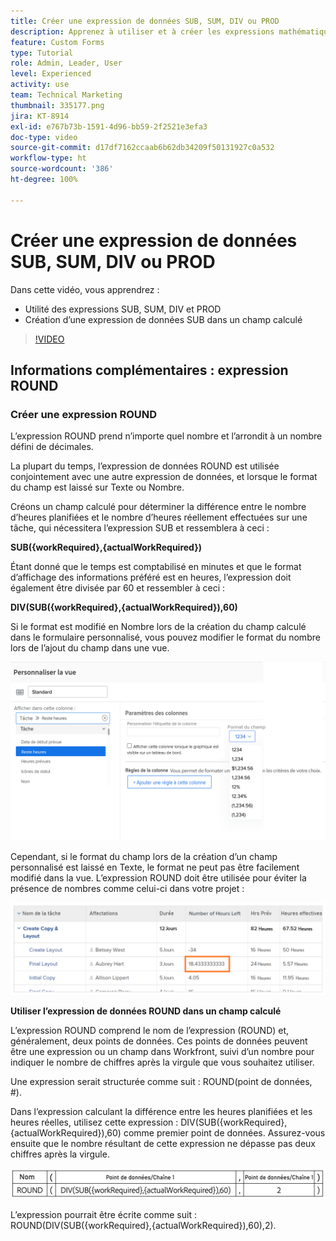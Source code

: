 ```yaml
---
title: Créer une expression de données SUB, SUM, DIV ou PROD
description: Apprenez à utiliser et à créer les expressions mathématiques de base dans un champ calculé Adobe  [!DNL Workfront].
feature: Custom Forms
type: Tutorial
role: Admin, Leader, User
level: Experienced
activity: use
team: Technical Marketing
thumbnail: 335177.png
jira: KT-8914
exl-id: e767b73b-1591-4d96-bb59-2f2521e3efa3
doc-type: video
source-git-commit: d17df7162ccaab6b62db34209f50131927c0a532
workflow-type: ht
source-wordcount: '386'
ht-degree: 100%

---
```


# Créer une expression de données SUB, SUM, DIV ou PROD

Dans cette vidéo, vous apprendrez :

* Utilité des expressions SUB, SUM, DIV et PROD
* Création d’une expression de données SUB dans un champ calculé

>[!VIDEO](https://video.tv.adobe.com/v/335177/?quality=12&learn=on&enablevpops)

## Informations complémentaires : expression ROUND

### Créer une expression ROUND

L’expression ROUND prend n’importe quel nombre et l’arrondit à un nombre défini de décimales.

La plupart du temps, l’expression de données ROUND est utilisée conjointement avec une autre expression de données, et lorsque le format du champ est laissé sur Texte ou Nombre.

Créons un champ calculé pour déterminer la différence entre le nombre d’heures planifiées et le nombre d’heures réellement effectuées sur une tâche, qui nécessitera l’expression SUB et ressemblera à ceci :

**SUB({workRequired},{actualWorkRequired})**

Étant donné que le temps est comptabilisé en minutes et que le format d’affichage des informations préféré est en heures, l’expression doit également être divisée par 60 et ressembler à ceci :

**DIV(SUB({workRequired},{actualWorkRequired}),60)**

Si le format est modifié en Nombre lors de la création du champ calculé dans le formulaire personnalisé, vous pouvez modifier le format du nombre lors de l’ajout du champ dans une vue.

![Équilibreur de charge de travail avec rapport d’utilisation](assets/round01.png)

Cependant, si le format du champ lors de la création d’un champ personnalisé est laissé en Texte, le format ne peut pas être facilement modifié dans la vue. L’expression ROUND doit être utilisée pour éviter la présence de nombres comme celui-ci dans votre projet :

![Équilibreur de charge de travail avec rapport d’utilisation](assets/round02.png)

<b>Utiliser l’expression de données ROUND dans un champ calculé</b>

L’expression ROUND comprend le nom de l’expression (ROUND) et, généralement, deux points de données. Ces points de données peuvent être une expression ou un champ dans Workfront, suivi d’un nombre pour indiquer le nombre de chiffres après la virgule que vous souhaitez utiliser.

Une expression serait structurée comme suit : ROUND(point de données, #).

Dans l’expression calculant la différence entre les heures planifiées et les heures réelles, utilisez cette expression : DIV(SUB({workRequired},{actualWorkRequired}),60) comme premier point de données. Assurez-vous ensuite que le nombre résultant de cette expression ne dépasse pas deux chiffres après la virgule.

![Équilibreur de charge de travail avec rapport d’utilisation](assets/round03.png)

L’expression pourrait être écrite comme suit : ROUND(DIV(SUB({workRequired},{actualWorkRequired}),60),2).
